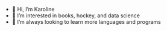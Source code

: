 - 👋 Hi, I’m Karoline
- 👀 I’m interested in books, hockey, and data science
- 🌱 I’m always looking to learn more languages and programs

<!---
kjchrz03/kjchrz03 is a ✨ special ✨ repository because its `README.md` (this file) appears on your GitHub profile.
You can click the Preview link to take a look at your changes.
--->
